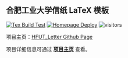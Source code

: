 ## 合肥工业大学信纸 LaTeX 模板

[![Tex Build Test](https://github.com/HFUTTUG/HFUT_Letter/actions/workflows/tex_build_test.yml/badge.svg)](https://github.com/HFUTTUG/HFUT_Letter/actions/workflows/tex_build_test.yml)
[![Homepage Deploy](https://github.com/HFUTTUG/HFUT_Letter/actions/workflows/page_deploy.yml/badge.svg)](https://github.com/HFUTTUG/HFUT_Letter/actions/workflows/page_deploy.yml)
![visitors](https://visitor-badge.glitch.me/badge?page_id=HFUTTUG.HFUT_Letter)


项目主页：[HFUT_Letter Github Page](https://HFUTTUG.github.io/HFUT_Letter)

项目详细信息可通过 [**项目主页**](https://HFUTTUG.github.io/HFUT_Letter) 查看。